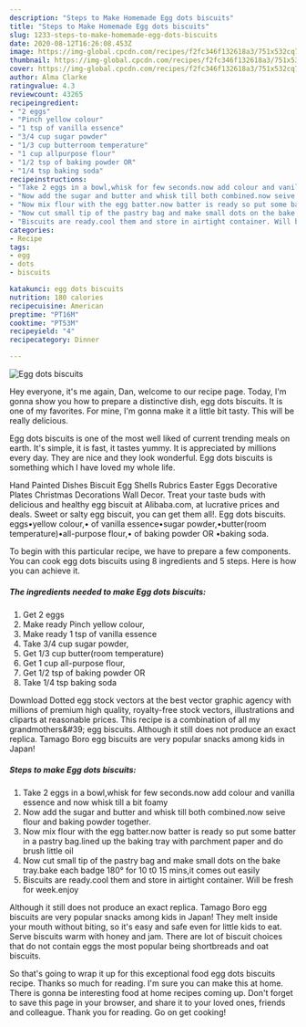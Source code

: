 ```yaml
---
description: "Steps to Make Homemade Egg dots biscuits"
title: "Steps to Make Homemade Egg dots biscuits"
slug: 1233-steps-to-make-homemade-egg-dots-biscuits
date: 2020-08-12T16:26:08.453Z
image: https://img-global.cpcdn.com/recipes/f2fc346f132618a3/751x532cq70/egg-dots-biscuits-recipe-main-photo.jpg
thumbnail: https://img-global.cpcdn.com/recipes/f2fc346f132618a3/751x532cq70/egg-dots-biscuits-recipe-main-photo.jpg
cover: https://img-global.cpcdn.com/recipes/f2fc346f132618a3/751x532cq70/egg-dots-biscuits-recipe-main-photo.jpg
author: Alma Clarke
ratingvalue: 4.3
reviewcount: 43265
recipeingredient:
- "2 eggs"
- "Pinch yellow colour"
- "1 tsp of vanilla essence"
- "3/4 cup sugar powder"
- "1/3 cup butterroom temperature"
- "1 cup allpurpose flour"
- "1/2 tsp of baking powder OR"
- "1/4 tsp baking soda"
recipeinstructions:
- "Take 2 eggs in a bowl,whisk for few seconds.now add colour and vanilla essence and now whisk till a bit foamy"
- "Now add the sugar and butter and whisk till both combined.now seive flour and baking powder together."
- "Now mix flour with the egg batter.now batter is ready so put some batter in a pastry bag.lined up the baking tray with parchment paper and do brush little oil"
- "Now cut small tip of the pastry bag and make small dots on the bake tray.bake each badge 180° for 10 t0 15 mins,it comes out easily"
- "Biscuits are ready.cool them and store in airtight container. Will be fresh for week.enjoy"
categories:
- Recipe
tags:
- egg
- dots
- biscuits

katakunci: egg dots biscuits 
nutrition: 180 calories
recipecuisine: American
preptime: "PT16M"
cooktime: "PT53M"
recipeyield: "4"
recipecategory: Dinner

---
```



![Egg dots biscuits](https://img-global.cpcdn.com/recipes/f2fc346f132618a3/751x532cq70/egg-dots-biscuits-recipe-main-photo.jpg)

Hey everyone, it's me again, Dan, welcome to our recipe page. Today, I'm gonna show you how to prepare a distinctive dish, egg dots biscuits. It is one of my favorites. For mine, I'm gonna make it a little bit tasty. This will be really delicious.

Egg dots biscuits is one of the most well liked of current trending meals on earth. It's simple, it is fast, it tastes yummy. It is appreciated by millions every day. They are nice and they look wonderful. Egg dots biscuits is something which I have loved my whole life.

Hand Painted Dishes Biscuit Egg Shells Rubrics Easter Eggs Decorative Plates Christmas Decorations Wall Decor. Treat your taste buds with delicious and healthy egg biscuit at Alibaba.com, at lucrative prices and deals. Sweet or salty egg biscuit, you can get them all!. Egg dots biscuits. eggs•yellow colour,• of vanilla essence•sugar powder,•butter(room temperature)•all-purpose flour,• of baking powder OR •baking soda.


To begin with this particular recipe, we have to prepare a few components. You can cook egg dots biscuits using 8 ingredients and 5 steps. Here is how you can achieve it.

<!--inarticleads1-->

##### The ingredients needed to make Egg dots biscuits:

1. Get 2 eggs
1. Make ready Pinch yellow colour,
1. Make ready 1 tsp of vanilla essence
1. Take 3/4 cup sugar powder,
1. Get 1/3 cup butter(room temperature)
1. Get 1 cup all-purpose flour,
1. Get 1/2 tsp of baking powder OR
1. Take 1/4 tsp baking soda


Download Dotted egg stock vectors at the best vector graphic agency with millions of premium high quality, royalty-free stock vectors, illustrations and cliparts at reasonable prices. This recipe is a combination of all my grandmothers\&#39; egg biscuits. Although it still does not produce an exact replica. Tamago Boro egg biscuits are very popular snacks among kids in Japan! 

<!--inarticleads2-->

##### Steps to make Egg dots biscuits:

1. Take 2 eggs in a bowl,whisk for few seconds.now add colour and vanilla essence and now whisk till a bit foamy
1. Now add the sugar and butter and whisk till both combined.now seive flour and baking powder together.
1. Now mix flour with the egg batter.now batter is ready so put some batter in a pastry bag.lined up the baking tray with parchment paper and do brush little oil
1. Now cut small tip of the pastry bag and make small dots on the bake tray.bake each badge 180° for 10 t0 15 mins,it comes out easily
1. Biscuits are ready.cool them and store in airtight container. Will be fresh for week.enjoy


Although it still does not produce an exact replica. Tamago Boro egg biscuits are very popular snacks among kids in Japan! They melt inside your mouth without biting, so it&#39;s easy and safe even for little kids to eat. Serve biscuits warm with honey and jam. There are lot of biscuit choices that do not contain eggs the most popular being shortbreads and oat biscuits. 

So that's going to wrap it up for this exceptional food egg dots biscuits recipe. Thanks so much for reading. I'm sure you can make this at home. There is gonna be interesting food at home recipes coming up. Don't forget to save this page in your browser, and share it to your loved ones, friends and colleague. Thank you for reading. Go on get cooking!
